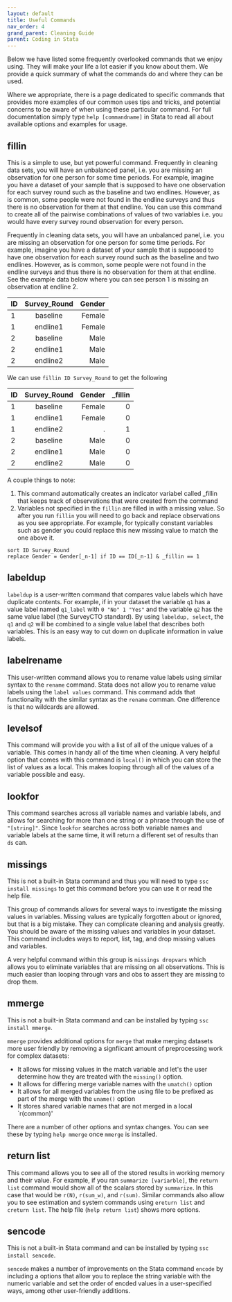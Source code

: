 ```yaml
---
layout: default
title: Useful Commands
nav_order: 4
grand_parent: Cleaning Guide
parent: Coding in Stata
---
```


Below we have listed some frequently overlooked commands that we enjoy using. They will make your life a lot easier if you know about them. We provide a quick summary of what the commands do and where they can be used. 

Where we appropriate, there is a page dedicated to specific commands that provides more examples of our common uses tips and tricks, and potential concerns to be aware of when using these particular command.  For full documentation simply type `help [commandname]` in Stata to read all about available options and examples for usage.

## fillin

This is a simple to use, but yet powerful command. Frequently in cleaning data sets, you will have an unbalanced panel, i.e. you are missing an observation for one person for some time periods. For example, imagine you have a dataset of your sample that is supposed to have one observation for each survey round such as the baseline and two endlines. However, as is common, some people were not found in the endline surveys and thus there is no observation for them at that endline. You can use this command to create all of the pairwise combinations of values of two variables i.e. you would have every survey round observation for every person. 

Frequently in cleaning data sets, you will have an unbalanced panel, i.e. you are missing an observation for one person for some time periods. For example, imagine you have a dataset of your sample that is supposed to have one observation for each survey round such as the baseline and two endlines. However, as is common, some people were not found in the endline surveys and thus there is no observation for them at that endline. See the example data below where you can see person 1 is missing an observation at endline 2. 

| ID          | Survey_Round | Gender     |
| :---        |    :----:   |          ---: |
| 1      | baseline      | Female  |
| 1   	| endline1        | Female      |
| 2      | baseline       | Male   |
| 2   	| endline1        | Male     |
| 2   	| endline2       | Male      |

We can use `fillin ID Survey_Round` to get the following

| ID          | Survey_Round | Gender      | \_fillin 	|
| :---        |    :----:    |        ---: | 	    ---:|
| 1           | baseline     | Female  	   | 0		|
| 1   	      | endline1     | Female      |0 		|
| 1   	      | endline2     | .  	   |1 		|
| 2           | baseline     | Male   	   |0		|
| 2   	      | endline1     | Male        |0		|
| 2           | endline2     | Male        |0		|

A couple things to note:
  1. This command automatically creates an indicator variabel called \_fillin that keeps track of observations that were created from the command
  2. Variables not specified in the `fillin` are filled in with a missing value. So after you run `fillin` you will need to go back and replace observations as you see appropriate. For example, for typically constant variables such as gender you could replace this new missing value to match the one above it. 
  
  ```
  sort ID Survey_Round
  replace Gender = Gender[_n-1] if ID == ID[_n-1] & _fillin == 1 
  ```

## labeldup

`labeldup` is a user-written command that compares value labels which have duplicate contents. For example, if in your dataset the variable `q1` has a value label named `q1_label` with `0 "No" 1 "Yes"` and the variable `q2` has the same value label (the SurveyCTO standard). By using `labeldup, select`, the `q1` and `q2` will be combined to a single value label that describes both variables. This is an easy way to cut down on duplicate information in value labels.

## labelrename

This user-written command allows you to rename value labels using similar syntax to the `rename` command. Stata does not allow you to rename value labels using the `label values` command. This command adds that functionality with the similar syntax as the `rename` comman. One difference is that no wildcards are allowed.

## levelsof

This command will provide you with a list of all of the unique values of a variable. This comes in handy all of the time when cleaning. A very helpful option that comes with this command is `local()` in which you can store the list of values as a local. This makes looping through all of the values of a variable possible and easy. 

## lookfor

This command searches across all variable names and variable labels, and allows for searching for more than one string or a phrase through the use of `"[string]"`. Since `lookfor` searches across both variable names and variable labels at the same time, it will return a different set of results than `ds` can.

## missings

This is not a built-in Stata command and thus you will need to type `ssc install missings` to get this command before you can use it or read the help file.

This group of commands allows for several ways to investigate the missing values in variables. Missing values are typically forgotten about or ignored, but that is a big mistake. They can complicate cleaning and analysis greatly. You should be aware of the missing values and variables in your dataset. This command includes ways to report, list, tag, and drop missing values and variables. 

A very helpful command within this group is `missings dropvars` which allows you to eliminate variables that are missing on all observations. This is much easier than looping through vars and obs to assert they are missing to drop them. 

## mmerge

This is not a built-in Stata command and can be installed by typing `ssc install mmerge`.

`mmerge` provides additional options for `merge` that make merging datasets more user friendly by removing a signfiicant amount of preprocessing work for complex datasets:
  - It allows for missing values in the match variable and let's the user determine how they are treated with the `missing()` option.
  - It allows for differing merge variable names with the `umatch()` option
  - It allows for all merged variables from the using file to be prefixed as part of the merge with the `uname()` option
  - It stores shared variable names that are not merged in a local `r(common)'

There are a number of other options and syntax changes. You can see these by typing `help mmerge` once `mmerge` is installed. 

## return list

This command allows you to see all of the stored results in working memory and their value. For example, if you ran `summarize [variarble]`, the `return list` command would show all of the scalars stored by `summarize`. In this case that would be `r(N)`, `r(sum_w)`, and `r(sum)`. Similar commands also allow you to see estimation and system commands using `ereturn list` and `creturn list`. The help file (`help return list`) shows more options.

## sencode

This is not a built-in Stata command and can be installed by typing `ssc install sencode`.

`sencode` makes a number of improvements on the Stata command `encode` by including a options that allow you to replace the string variable with the numeric variable and set the order of encded values in a user-specified ways, among other user-friendly additions.

